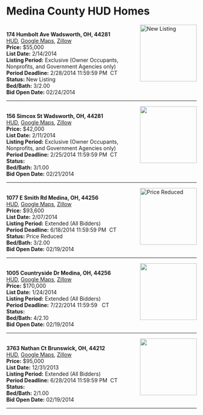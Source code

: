# Medina County HUD Homes

[<img alt="New Listing" src="https://www.hudhomestore.com/pages/ImageShow.aspx?Case=412-563009" align="right" style="height:150px;">](http://www.hudhomestore.com/Listing/PropertyDetails.aspx?caseNumber=412-563009)  
**174 Humbolt Ave Wadsworth, OH, 44281**  
[HUD](http://www.hudhomestore.com/Listing/PropertyDetails.aspx?caseNumber=412-563009), [Google Maps](http://maps.google.com/maps?q=174+Humbolt+Ave+Wadsworth%2C+OH%2C+44281), [Zillow](http://www.zillow.com/homes/174+Humbolt+Ave+Wadsworth%2C+OH%2C+44281/)  
**Price:** $55,000  
**List Date:** 2/14/2014  
**Listing Period:** Exclusive (Owner Occupants, Nonprofits, and Government Agencies only)  
**Period Deadline:** 2/28/2014 11:59:59 PM  CT  
**Status:** New Listing  
**Bed/Bath:** 3/2.00  
**Bid Open Date:** 02/24/2014

***

[<img alt="" src="https://www.hudhomestore.com/pages/ImageShow.aspx?Case=412-581579" align="right" style="height:150px;">](http://www.hudhomestore.com/Listing/PropertyDetails.aspx?caseNumber=412-581579)  
**156 Simcox St Wadsworth, OH, 44281**  
[HUD](http://www.hudhomestore.com/Listing/PropertyDetails.aspx?caseNumber=412-581579), [Google Maps](http://maps.google.com/maps?q=156+Simcox+St+Wadsworth%2C+OH%2C+44281), [Zillow](http://www.zillow.com/homes/156+Simcox+St+Wadsworth%2C+OH%2C+44281/)  
**Price:** $42,000  
**List Date:** 2/11/2014  
**Listing Period:** Exclusive (Owner Occupants, Nonprofits, and Government Agencies only)  
**Period Deadline:** 2/25/2014 11:59:59 PM  CT  
**Status:**   
**Bed/Bath:** 3/1.00  
**Bid Open Date:** 02/21/2014

***

[<img alt="Price Reduced" src="https://www.hudhomestore.com/pages/ImageShow.aspx?Case=412-573487" align="right" style="height:150px;">](http://www.hudhomestore.com/Listing/PropertyDetails.aspx?caseNumber=412-573487)  
**1077 E Smith Rd Medina, OH, 44256**  
[HUD](http://www.hudhomestore.com/Listing/PropertyDetails.aspx?caseNumber=412-573487), [Google Maps](http://maps.google.com/maps?q=1077+E+Smith+Rd+Medina%2C+OH%2C+44256), [Zillow](http://www.zillow.com/homes/1077+E+Smith+Rd+Medina%2C+OH%2C+44256/)  
**Price:** $93,600  
**List Date:** 2/07/2014  
**Listing Period:** Extended (All Bidders)  
**Period Deadline:** 6/18/2014 11:59:59 PM  CT  
**Status:** Price Reduced  
**Bed/Bath:** 3/2.00  
**Bid Open Date:** 02/19/2014

***

[<img alt="" src="https://www.hudhomestore.com/pages/ImageShow.aspx?Case=412-612332" align="right" style="height:150px;">](http://www.hudhomestore.com/Listing/PropertyDetails.aspx?caseNumber=412-612332)  
**1005 Countryside Dr Medina, OH, 44256**  
[HUD](http://www.hudhomestore.com/Listing/PropertyDetails.aspx?caseNumber=412-612332), [Google Maps](http://maps.google.com/maps?q=1005+Countryside+Dr+Medina%2C+OH%2C+44256), [Zillow](http://www.zillow.com/homes/1005+Countryside+Dr+Medina%2C+OH%2C+44256/)  
**Price:** $170,000  
**List Date:** 1/24/2014  
**Listing Period:** Extended (All Bidders)  
**Period Deadline:** 7/22/2014 11:59:59   CT  
**Status:**   
**Bed/Bath:** 4/2.10  
**Bid Open Date:** 02/19/2014

***

[<img alt="" src="https://www.hudhomestore.com/pages/ImageShow.aspx?Case=412-547942" align="right" style="height:150px;">](http://www.hudhomestore.com/Listing/PropertyDetails.aspx?caseNumber=412-547942)  
**3763 Nathan Ct Brunswick, OH, 44212**  
[HUD](http://www.hudhomestore.com/Listing/PropertyDetails.aspx?caseNumber=412-547942), [Google Maps](http://maps.google.com/maps?q=3763+Nathan+Ct+Brunswick%2C+OH%2C+44212), [Zillow](http://www.zillow.com/homes/3763+Nathan+Ct+Brunswick%2C+OH%2C+44212/)  
**Price:** $95,000  
**List Date:** 12/31/2013  
**Listing Period:** Extended (All Bidders)  
**Period Deadline:** 6/28/2014 11:59:59 PM  CT  
**Status:**   
**Bed/Bath:** 2/1.00  
**Bid Open Date:** 02/19/2014

***

